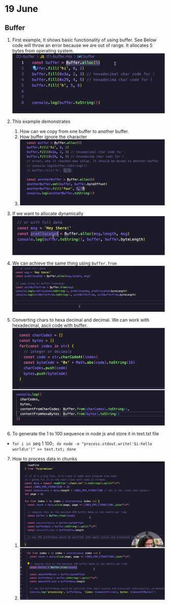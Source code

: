 # 19 June

## Buffer

1. First example, It shows basic functionality of using buffer. See Below code will throw an error because we are out of range. It allocates 5 bytes from operating system.
   ![alt text](image.png)

2. This example demonstrates

   1. How can we copy from one buffer to another buffer.
   2. How buffer ignore the character
   3. ![alt text](image-1.png)

3. If we want to allocate dynamically
   ![alt text](image-2.png)

4. We can achieve the same thing using `Buffer.from`
   ![alt text](image-3.png)

5. Converting chars to hexa decimal and decimal. We can work with hexadecimal, ascii code with buffer.
   ![alt text](image-4.png)
   ![alt text](image-5.png)

6. To generate the 1 to 100 sequence in node js and store it in text.txt file

- `for i in `seq 1 100`; do node -e "process.stdout.write('$i-hello world\n')" >> text.txt; done`

7. How to process data in chunks
   1. ![alt text](image-6.png)
   2. ![alt text](image-7.png)
